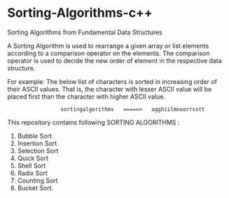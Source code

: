 # Sorting-Algorithms-c++
Sorting Algorithms from Fundamental Data Structures 

A Sorting Algorithm is used to rearrange a given array or list elements according to a comparison operator on the elements. The comparison operator is used to decide the new order of element in the respective data structure.

For example: The below list of characters is sorted in increasing order of their ASCII values. That is, the character with lesser ASCII value will be placed first than the character with higher ASCII value.


                     sortingalgorithms   =====>   agghiilmnoorrsstt
                     
This repository contains following SORTING ALGORITHMS :
1. Bubble Sort 
2. Insertion Sort
3. Selection Sort
4. Quick Sort 
5. Shell Sort
6. Radix Sort
7. Counting Sort
8. Bucket Sort.



